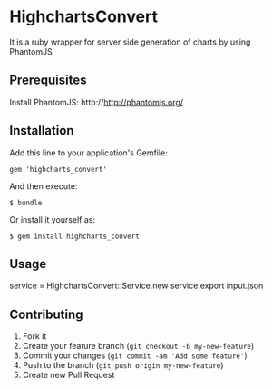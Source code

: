 # HighchartsConvert

It is a ruby wrapper for server side generation of charts by using PhantomJS 

## Prerequisites

Install PhantomJS: http://http://phantomjs.org/

## Installation

Add this line to your application's Gemfile:

    gem 'highcharts_convert'

And then execute:

    $ bundle

Or install it yourself as:

    $ gem install highcharts_convert

## Usage

service = HighchartsConvert::Service.new
service.export input.json

## Contributing

1. Fork it
2. Create your feature branch (`git checkout -b my-new-feature`)
3. Commit your changes (`git commit -am 'Add some feature'`)
4. Push to the branch (`git push origin my-new-feature`)
5. Create new Pull Request

